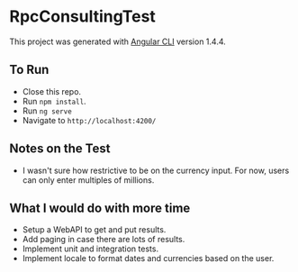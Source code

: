 # RpcConsultingTest

This project was generated with [Angular CLI](https://github.com/angular/angular-cli) version 1.4.4.

## To Run

 - Close this repo.
 - Run `npm install`.
 - Run `ng serve`
 - Navigate to `http://localhost:4200/`

## Notes on the Test

 - I wasn't sure how restrictive to be on the currency input. For now, users can only enter multiples of millions.

## What I would do with more time

 - Setup a WebAPI to get and put results.
 - Add paging in case there are lots of results.
 - Implement unit and integration tests.
 - Implement locale to format dates and currencies based on the user.